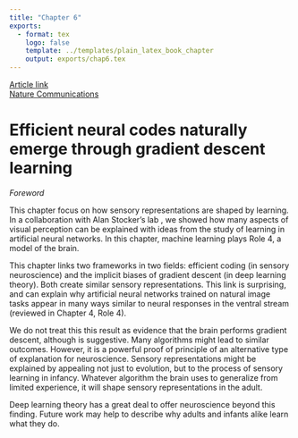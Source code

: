```yaml
---
title: "Chapter 6"
exports:
  - format: tex
    logo: false
    template: ../templates/plain_latex_book_chapter
    output: exports/chap6.tex
---
```

<a href="https://www.nature.com/articles/s41467-022-35659-7" class="prominent-link">
  <div class="prominent-link-title">Article link</div>
  <div class="prominent-link-description">Nature Communications</div>
</a>

# Efficient neural codes naturally emerge through gradient descent learning

_Foreword_

This chapter focus on how sensory representations are shaped by learning. In a collaboration with Alan Stocker’s lab , we showed how many aspects of visual perception can be explained with ideas from the study of learning in artificial neural networks. In this chapter, machine learning plays Role 4, a model of the brain.

This chapter links two frameworks in two fields: efficient coding (in sensory neuroscience) and the implicit biases of gradient descent (in deep learning theory). Both create similar sensory representations. This link is surprising, and can explain why artificial neural networks trained on natural image tasks appear in many ways similar to neural responses in the ventral stream (reviewed in Chapter 4, Role 4). 

We do not treat this this result as evidence that the brain performs gradient descent, although is suggestive. Many algorithms might lead to similar outcomes. However, it is a powerful proof of principle of an alternative type of explanation for neuroscience. Sensory representations might be explained by appealing not just to evolution, but to the process of sensory learning in infancy. Whatever algorithm the brain uses to generalize from limited experience, it will shape sensory representations in the adult. 

Deep learning theory has a great deal to offer neuroscience beyond this finding. Future work may help to describe why adults and infants alike learn what they do.
